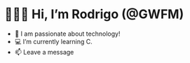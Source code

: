 **👨🏼‍🎓 Hi, I’m Rodrigo (@GWFM)**
==================================

- 🚀 I am passionate about technology!
- 💻 I’m currently learning C.
- 📫 Leave a message
